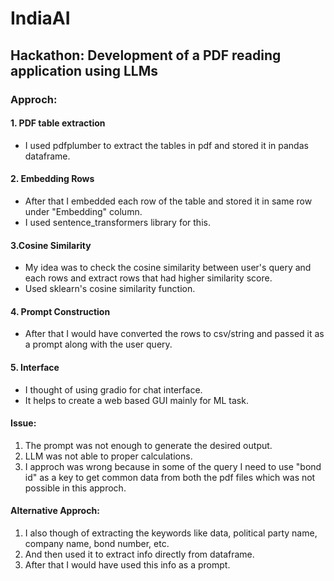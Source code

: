 # IndiaAI
## Hackathon: Development of a PDF reading application using LLMs

### Approch:

#### 1. PDF table extraction
  - I used pdfplumber to extract the tables in pdf and stored it in pandas dataframe.
#### 2. Embedding Rows
  - After that I embedded each row of the table and stored it in same row under "Embedding" column.
  - I used sentence_transformers library for this.
#### 3.Cosine Similarity
  - My idea was to check the cosine similarity between user's query and each rows and extract rows that had higher similarity score.
  - Used sklearn's cosine similarity function.
#### 4. Prompt Construction
  - After that I would have converted the rows to csv/string and passed it as a prompt along with the user query.
#### 5. Interface
  - I thought of using gradio for chat interface. 
  - It helps to create a web based GUI mainly for ML task.

#### Issue:
1. The prompt was not enough to generate the desired output.
2. LLM was not able to proper calculations.
3. I approch was wrong because in some of the query I need to use "bond id" as a key to get common data from both the pdf files which was not possible in this approch.

#### Alternative Approch:
1. I also though of extracting the keywords like data, political party name, company name, bond number, etc.
2. And then used it to extract info directly from dataframe.
3. After that I would have used this info as a prompt.
